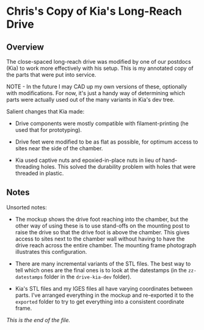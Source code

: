 # Chris's Copy of Kia's Long-Reach Drive

## Overview

The close-spaced long-reach drive was modified by one of our postdocs
(Kia) to work more effectively with his setup. This is my annotated copy
of the parts that were put into service.

NOTE - In the future I may CAD up my own versions of these, optionally with
modifications. For now, it's just a handy way of determining which parts
were actually used out of the many variants in Kia's dev tree.

Salient changes that Kia made:

* Drive components were mostly compatible with filament-printing (he used
that for prototyping).

* Drive feet were modified to be as flat as possible, for optimum access
to sites near the side of the chamber.

* Kia used captive nuts and epoxied-in-place nuts in lieu of hand-threading
holes. This solved the durability problem with holes that were threaded in
plastic.

## Notes

Unsorted notes:

* The mockup shows the drive foot reaching into the chamber, but the other
way of using these is to use stand-offs on the mounting post to raise the
drive so that the drive foot is above the chamber. This gives access to
sites next to the chamber wall without having to have the drive reach across
the entire chamber. The mounting frame photograph illustrates this
configuration.

* There are many incremental variants of the STL files. The best way to tell
which ones are the final ones is to look at the datestamps (in the
`zz-datestamps` folder in the `drive-kia-dev` folder).

* Kia's STL files and my IGES files all have varying coordinates between
parts. I've arranged everything in the mockup and re-exported it to the
`exported` folder to try to get everything into a consistent coordinate
frame.


_This is the end of the file._
